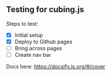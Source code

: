 ## Testing for cubing.js

Steps to test: 

- [x] Initial setup
- [x] Deploy to Github pages 
- [ ] Bring across pages
- [ ] Create nav bar

Docs here: https://docsify.js.org/#/cover   